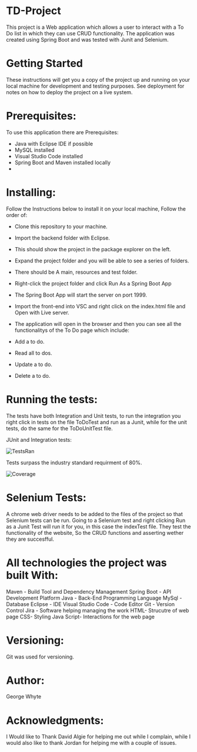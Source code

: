 # TD-Project

This project is a Web application which allows a user to interact with a To Do list in which they can use CRUD functionality.
The application was created using Spring Boot and was tested with Junit and Selenium.

# Getting Started
These instructions will get you a copy of the project up and running on your local machine for development and testing purposes. See deployment for notes on how to deploy the project on a live system.

# Prerequisites:
To use this application there are Prerequisites:
- Java with Eclipse IDE if possible
- MySQL installed
- Visual Studio Code installed
- Spring Boot and Maven installed locally
- 
# Installing:
Follow the Instructions below to install it on your local machine, Follow the order of:

- Clone this repository to your machine.

- Import the backend folder with Eclipse.

- This should show the project in the package explorer on the left.

- Expand the project folder and you will be able to see a series of folders. 

- There should be A main, resources and test folder.

- Right-click the project folder and click Run As a Spring Boot App

- The Spring Boot App will start the server on port 1999.

- Import the front-end into VSC and right click on the index.html file and Open with Live server.

- The application will open in the browser and then you can see all the functionalitys of the To Do page which include:
- Add a to do.
- Read all to dos.

- Update a to do.
- Delete a to do.

# Running the tests:
The tests have both Integration and Unit tests, to run the integration you right click in tests on the file ToDoTest and run as a Junit, while for the unit tests, do the same for the ToDoUnitTest file.

JUnit and Integration tests:

![TestsRan](https://user-images.githubusercontent.com/85874668/128646438-823920df-8705-4a55-ac4c-bce075ac9c37.png)


Tests surpass the industry standard requirment of 80%.

![Coverage](https://user-images.githubusercontent.com/85874668/128646426-c865696c-0e41-4c5b-ae3f-9fab623e594f.png)

# Selenium Tests:
A chrome web driver needs to be added to the files of the project so that Selenium tests can be run. 
Going to a Selenium test and right clicking Run as a Junit Test will run it for you, in this case the indexTest file.
They test the functionality of the website, So the CRUD functions and asserting wether they are succesfful. 

# All technologies the project was built With:
Maven - Build Tool and Dependency Management
Spring Boot - API Development Platform
Java - Back-End Programming Language
MySql - Database
Eclipse - IDE
Visual Studio Code - Code Editor
Git - Version Control
Jira - Software helping managing the work
HTML- Strucutre of web page
CSS- Styling
Java Script- Interactions for the web page

# Versioning:
Git was used for versioning.

# Author:
George Whyte

# Acknowledgments:
I Would like to Thank David Algie for helping me out while I complain, while I would also like to thank Jordan for helping me with a couple of issues.
